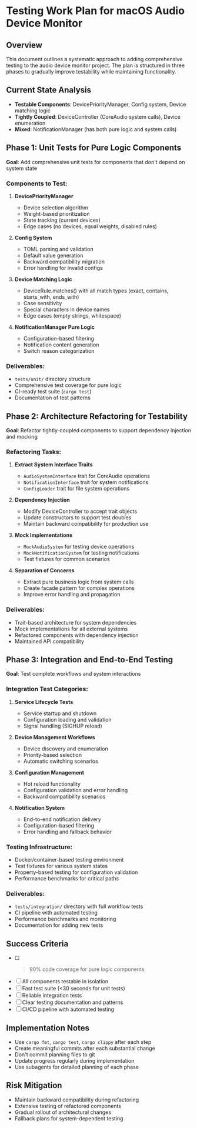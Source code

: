 # Testing Work Plan for macOS Audio Device Monitor

## Overview
This document outlines a systematic approach to adding comprehensive testing to the audio device monitor project. The plan is structured in three phases to gradually improve testability while maintaining functionality.

## Current State Analysis
- **Testable Components**: DevicePriorityManager, Config system, Device matching logic
- **Tightly Coupled**: DeviceController (CoreAudio system calls), Device enumeration
- **Mixed**: NotificationManager (has both pure logic and system calls)

## Phase 1: Unit Tests for Pure Logic Components
**Goal**: Add comprehensive unit tests for components that don't depend on system state

### Components to Test:
1. **DevicePriorityManager** 
   - Device selection algorithm
   - Weight-based prioritization
   - State tracking (current devices)
   - Edge cases (no devices, equal weights, disabled rules)

2. **Config System**
   - TOML parsing and validation
   - Default value generation
   - Backward compatibility migration
   - Error handling for invalid configs

3. **Device Matching Logic**
   - DeviceRule.matches() with all match types (exact, contains, starts_with, ends_with)
   - Case sensitivity
   - Special characters in device names
   - Edge cases (empty strings, whitespace)

4. **NotificationManager Pure Logic**
   - Configuration-based filtering
   - Notification content generation
   - Switch reason categorization

### Deliverables:
- `tests/unit/` directory structure
- Comprehensive test coverage for pure logic
- CI-ready test suite (`cargo test`)
- Documentation of test patterns

## Phase 2: Architecture Refactoring for Testability
**Goal**: Refactor tightly-coupled components to support dependency injection and mocking

### Refactoring Tasks:
1. **Extract System Interface Traits**
   - `AudioSystemInterface` trait for CoreAudio operations
   - `NotificationInterface` trait for system notifications
   - `ConfigLoader` trait for file system operations

2. **Dependency Injection**
   - Modify DeviceController to accept trait objects
   - Update constructors to support test doubles
   - Maintain backward compatibility for production use

3. **Mock Implementations**
   - `MockAudioSystem` for testing device operations
   - `MockNotificationSystem` for testing notifications
   - Test fixtures for common scenarios

4. **Separation of Concerns**
   - Extract pure business logic from system calls
   - Create facade pattern for complex operations
   - Improve error handling and propagation

### Deliverables:
- Trait-based architecture for system dependencies
- Mock implementations for all external systems
- Refactored components with dependency injection
- Maintained API compatibility

## Phase 3: Integration and End-to-End Testing
**Goal**: Test complete workflows and system interactions

### Integration Test Categories:
1. **Service Lifecycle Tests**
   - Service startup and shutdown
   - Configuration loading and validation
   - Signal handling (SIGHUP reload)

2. **Device Management Workflows**
   - Device discovery and enumeration
   - Priority-based selection
   - Automatic switching scenarios

3. **Configuration Management**
   - Hot reload functionality
   - Configuration validation and error handling
   - Backward compatibility scenarios

4. **Notification System**
   - End-to-end notification delivery
   - Configuration-based filtering
   - Error handling and fallback behavior

### Testing Infrastructure:
- Docker/container-based testing environment
- Test fixtures for various system states
- Property-based testing for configuration validation
- Performance benchmarks for critical paths

### Deliverables:
- `tests/integration/` directory with full workflow tests
- CI pipeline with automated testing
- Performance benchmarks and monitoring
- Documentation for adding new tests

## Success Criteria
- [ ] >90% code coverage for pure logic components
- [ ] All components testable in isolation
- [ ] Fast test suite (<30 seconds for unit tests)
- [ ] Reliable integration tests
- [ ] Clear testing documentation and patterns
- [ ] CI/CD pipeline with automated testing

## Implementation Notes
- Use `cargo fmt`, `cargo test`, `cargo clippy` after each step
- Create meaningful commits after each substantial change
- Don't commit planning files to git
- Update progress regularly during implementation
- Use subagents for detailed planning of each phase

## Risk Mitigation
- Maintain backward compatibility during refactoring
- Extensive testing of refactored components
- Gradual rollout of architectural changes
- Fallback plans for system-dependent testing